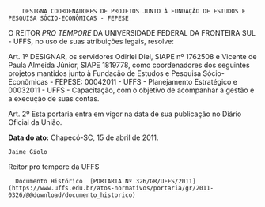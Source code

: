         DESIGNA COORDENADORES DE PROJETOS JUNTO À FUNDAÇÃO DE ESTUDOS E PESQUISA SÓCIO-ECONÔMICAS - FEPESE  

O REITOR  *PRO TEMPORE*  DA UNIVERSIDADE FEDERAL DA FRONTEIRA SUL - UFFS, no uso de suas atribuições legais, resolve:

 Art. 1º DESIGNAR, os servidores Odirlei Diel, SIAPE nº 1762508 e Vicente de Paula Almeida Júnior, SIAPE 1819778, como coordenadores dos seguintes projetos mantidos junto à Fundação de Estudos e Pesquisa Sócio-Econômicas - FEPESE: 00042011 - UFFS - Planejamento Estratégico e 00032011 - UFFS - Capacitação, com o objetivo de acompanhar a gestão e a execução de suas contas.

 Art. 2º Esta portaria entra em vigor na data de sua publicação no Diário Oficial da União.

  

   **Data do ato:** Chapecó-SC, 15 de abril de 2011.   
 

    Jaime Giolo    
 Reitor pro tempore da UFFS 

      Documento Histórico  [PORTARIA Nº 326/GR/UFFS/2011](https://www.uffs.edu.br/atos-normativos/portaria/gr/2011-0326/@@download/documento_historico)     
      